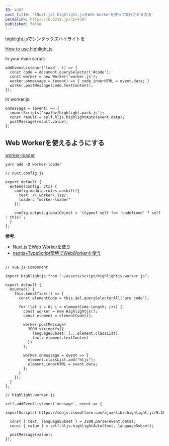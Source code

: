 ```yaml
---
ID: 4387
post_title: '[Nuxt.js] highlight.jsをWeb Workerを使って実行させる方法'
permalink: https://b.0218.jp/?p=4387
published: false
---
```

<a href="https://highlightjs.org/">highlight.js</a>でシンタックスハイライトを

<a href="https://highlightjs.org/usage/">How to use highlight.js</a>

In your main script:

<pre><code class="js">addEventListener('load', () =&gt; {
  const code = document.querySelector('#code');
  const worker = new Worker('worker.js');
  worker.onmessage = (event) =&gt; { code.innerHTML = event.data; }
  worker.postMessage(code.textContent);
});
</code></pre>

In worker.js:

<pre><code class="js">onmessage = (event) =&gt; {
  importScripts('&lt;path&gt;/highlight.pack.js');
  const result = self.hljs.highlightAuto(event.data);
  postMessage(result.value);
};
</code></pre>

<h2>Web Workerを使えるようにする</h2>

<a href="https://github.com/webpack-contrib/worker-loader">worker-loader</a>

<pre><code>yarn add -D worker-loader
</code></pre>

<pre><code class="js">// nuxt.config.js

export default {
  extend(config, ctx) {
    config.module.rules.unshift({
      test: /\.worker\.js$/,
      loader: "worker-loader"
    });

    config.output.globalObject = `(typeof self !== 'undefined' ? self : this)`;
  }
};
</code></pre>

<strong>参考:</strong> 
- <a href="https://qiita.com/ryo_dg/items/f731a5e03b3c09782a32">Nuxt.jsでWeb Workerを使う</a>
- <a href="https://qiita.com/KuwaK/items/7938d6068645c27be99a">nextjs+TypeScript環境でWebWorkerを使う</a>

<h2> </h2>

<pre><code class="js">// Vue.js Component

import Highlightjs from "~/assets/script/highlightjs.worker.js";

export default {
  mounted() {
    this.$nextTick(() =&gt; {
      const elementCode = this.$el.querySelectorAll("pre code");

      for (let i = 0; i &lt; elementCode.length; i++) {
        const worker = new Highlightjs();
        const element = elementCode[i];

        worker.postMessage(
          JSON.stringify({
            languageSubset: [...element.classList],
            text: element.textContent
          })
        );

        worker.onmessage = event =&gt; {
          element.classList.add("hljs");
          element.innerHTML = event.data;
        };
      }
    });
  }
};
</code></pre>

<pre><code class="js">// highlight.worker.js

self.addEventListener('message', event =&gt; {
  importScripts('https://cdnjs.cloudflare.com/ajax/libs/highlight.js/9.18.1/highlight.min.js');

  const { text, languageSubset } = JSON.parse(event.data);
  const { value } = self.hljs.highlightAuto(text, languageSubset);

  postMessage(value);
});

</code></pre>
